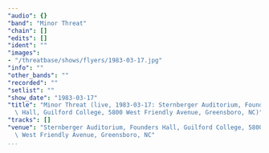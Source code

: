 ```yaml
---
"audio": {}
"band": "Minor Threat"
"chain": []
"edits": []
"ident": ""
"images":
- "/threatbase/shows/flyers/1983-03-17.jpg"
"info": ""
"other_bands": ""
"recorded": ""
"setlist": ""
"show_date": "1983-03-17"
"title": "Minor Threat (live, 1983-03-17: Sternberger Auditorium, Founders\
  \ Hall, Guilford College, 5800 West Friendly Avenue, Greensboro, NC)"
"tracks": []
"venue": "Sternberger Auditorium, Founders Hall, Guilford College, 5800\
  \ West Friendly Avenue, Greensboro, NC"
...
```

